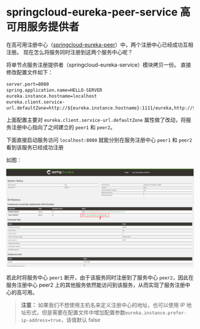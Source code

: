 # springcloud-eureka-peer-service 高可用服务提供者

在高可用注册中心（[springcloud-eureka-peer](../springcloud-eureka-peer)）中，两个注册中心已经成功互相注册。
现在怎么将服务同时注册到这两个服务中心呢？

将单节点服务注册提供者（springcloud-eureka-service）模块拷贝一份。
直接修改配置文件如下：

```profile
server.port=8080
spring.application.name=HELLO-SERVER
eureka.instance.hostname=localhost
eureka.client.service-url.defaultZone=http://${eureka.instance.hostname}:1111/eureka,http://${eureka.instance.hostname}:1112/eureka
```

上面配置主要对 `eureka.client.service-url.defaultZone` 属性做了改动，将服务注册中心指向了之间建立的 `peer1` 和 `peer2`。

下面直接启动服务访问 `localhost:8080` 就能分别在服务注册中心 `peer1` 和 `peer2` 看到该服务已经成功注册

如图：

![peer-server](images/peer-server.png)

若此时将服务中心 `peer1` 断开，由于该服务同时注册到了服务中心 `peer2`，因此在服务注册中心 peer2 上的其他服务依然能访问到该服务，从而实现了服务注册中心的高可用。

> **注意：** 如果我们不想使用主机名来定义注册中心的地址，也可以使用 IP 地址形式，但是需要在配置文件中增加配置参数`eureka.instance.prefer-ip-address=true`，该值默认 false
